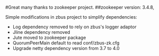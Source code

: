 #Great many thanks to zookeeper project.
##zookeeper version: 3.4.8, 

Simple modifications in zbus project to simplify dependencies:
* Log dependency removed to rely on zbus's logger adaptor 
* Jline dependency removed 
* Jute moved to zookeeper package
* QuorumPeerMain default to read conf/zbus-zk.cfg 
* Upgrade netty dependency version from 3.7 to 4.0
